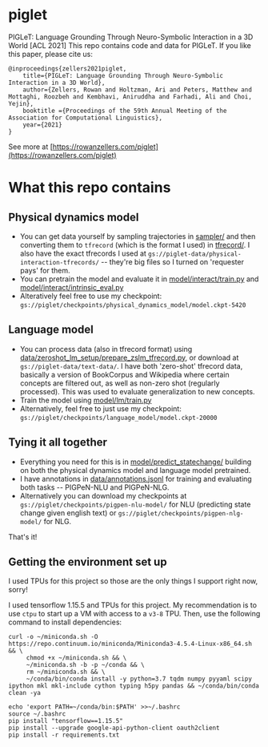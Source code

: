 # piglet
PIGLeT: Language Grounding Through Neuro-Symbolic Interaction in a 3D World [ACL 2021]
This repo contains code and data for PIGLeT. If you like this paper, please cite us:
```
@inproceedings{zellers2021piglet,
    title={PIGLeT: Language Grounding Through Neuro-Symbolic Interaction in a 3D World},
    author={Zellers, Rowan and Holtzman, Ari and Peters, Matthew and Mottaghi, Roozbeh and Kembhavi, Aniruddha and Farhadi, Ali and Choi, Yejin},
    booktitle ={Proceedings of the 59th Annual Meeting of the Association for Computational Linguistics},
    year={2021}
}
```

See more at [https://rowanzellers.com/piglet](https://rowanzellers.com/piglet)


# What this repo contains

## Physical dynamics model
* You can get data yourself by sampling trajectories in [sampler/](sampler/) and then converting them to `tfrecord` (which is the format I used) in [tfrecord/](tfrecord). I also have the exact tfrecords I used at `gs://piglet-data/physical-interaction-tfrecords/` -- they're big files so I turned on 'requester pays' for them.
* You can pretrain the model and evaluate it in [model/interact/train.py](model/interact/train.py) and [model/interact/intrinsic_eval.py](model/interact/intrinsic_eval.py)
* Alteratively feel free to use my checkpoint: `gs://piglet/checkpoints/physical_dynamics_model/model.ckpt-5420`

## Language model
* You can process data (also in tfrecord format) using [data/zeroshot_lm_setup/prepare_zslm_tfrecord.py](data/zeroshot_lm_setup/prepare_zslm_tfrecord.py), or download at `gs://piglet-data/text-data/`. I have both 'zero-shot' tfrecord data, basically a version of BookCorpus and Wikipedia where certain concepts are filtered out, as well as non-zero shot (regularly processed). This was used to evaluate generalization to new concepts.
* Train the model using [model/lm/train.py](model/lm/train.py)
* Alternatively, feel free to just use my checkpoint: `gs://piglet/checkpoints/language_model/model.ckpt-20000`

## Tying it all together
* Everything you need for this is in [model/predict_statechange/](model/predict_statechange/) building on both the physical dynamics model and language model pretrained.
* I have annotations in [data/annotations.jsonl](data/annotations.jsonl) for training and evaluating both tasks -- PIGPeN-NLU and PIGPeN-NLG. 
* Alternatively you can download my checkpoints at `gs://piglet/checkpoints/pigpen-nlu-model/` for NLU (predicting state change given english text) or `gs://piglet/checkpoints/pigpen-nlg-model/` for NLG.


That's it! 

## Getting the environment set up
I used TPUs for this project so those are the only things I support right now, sorry!

I used tensorflow 1.15.5 and TPUs for this project. My recommendation is to use `ctpu` to start up a VM with access to a `v3-8` TPU. Then, use the following command to install dependencies:
```
curl -o ~/miniconda.sh -O  https://repo.continuum.io/miniconda/Miniconda3-4.5.4-Linux-x86_64.sh  && \
     chmod +x ~/miniconda.sh && \
     ~/miniconda.sh -b -p ~/conda && \
     rm ~/miniconda.sh && \
     ~/conda/bin/conda install -y python=3.7 tqdm numpy pyyaml scipy ipython mkl mkl-include cython typing h5py pandas && ~/conda/bin/conda clean -ya
     
echo 'export PATH=~/conda/bin:$PATH' >>~/.bashrc
source ~/.bashrc
pip install "tensorflow==1.15.5"
pip install --upgrade google-api-python-client oauth2client
pip install -r requirements.txt
```